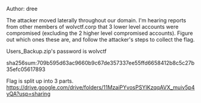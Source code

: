 Author: dree

The attacker moved laterally throughout our domain. I'm hearing reports from other members of wolvctf.corp that 3 lower level accounts were compromised (excluding the 2 higher level compromised accounts). Figure out which ones these are, and follow the attacker's steps to collect the flag.

Users_Backup.zip's password is wolvctf

sha256sum:709b595d63ac9660b9c67de357337ee55ffd6658412b8c5c27b35efc05617893

Flag is split up into 3 parts.
https://drive.google.com/drive/folders/11MzaiPYvosPSYlKzqqAVX_muiv5p4yQA?usp=sharing
